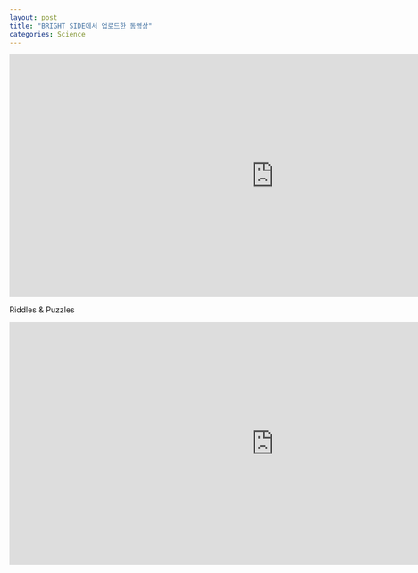 ```yaml
---
layout: post
title: "BRIGHT SIDE에서 업로드한 동영상"
categories: Science
---
```


<iframe width="945" height="435" src="https://www.youtube.com/embed/videoseries?list=UU4rlAVgAK0SGk-yTfe48Qpw" frameborder="0" allow="accelerometer; autoplay; clipboard-write; encrypted-media; gyroscope; picture-in-picture" allowfullscreen></iframe>

Riddles & Puzzles

<iframe width="945" height="435" src="https://www.youtube.com/embed/videoseries?list=PLVNocu2A1SABPv0mzrHVzHk0L8I-A6s-N" frameborder="0" allow="accelerometer; autoplay; clipboard-write; encrypted-media; gyroscope; picture-in-picture" allowfullscreen></iframe>
